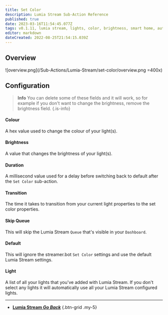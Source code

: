 ```yaml
---
title: Set Color
description: Lumia Stream Sub-Action Reference
published: true
date: 2023-03-16T11:54:45.077Z
tags: v0.1.11, lumia stream, lights, color, brightness, smart home, automation
editor: markdown
dateCreated: 2022-08-25T21:54:15.039Z
---
```


## Overview
![overview.png](/Sub-Actions/Lumia-Stream/set-color/overview.png =400x)

## Configuration
> **Info**
> You can delete some of these fields and it will work, so for example if you don't want to change the brightness, remove the brightness field.
{.is-info}
#### Colour
A hex value used to change the colour of your light(s).

#### Brightness
A value that changes the brightness of your light(s).

#### Duration
A millisecond value used for a delay before switching back to default after the `Set Color` sub-action.

#### Transition
The time it takes to transition from your current light properties to the set color properties.

#### Skip Queue
This will skip the Lumia Stream `Queue` that's visible in your `Dashboard`.

#### Default
This will ignore the streamer.bot `Set Color` settings and use the default Lumia Stream settings.

#### Light
A list of all your lights that you've added with Lumia Stream. If you don't select any lights it will automatically use all your Lumia Stream configured lights.

---

- [<i class="mdi mdi-chevron-left"></i> **Lumia Stream *Go Back***](/Sub-Actions/Lumia-Stream)
{.btn-grid .my-5}